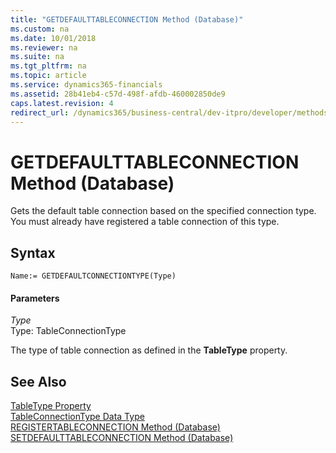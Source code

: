 ```yaml
---
title: "GETDEFAULTTABLECONNECTION Method (Database)"
ms.custom: na
ms.date: 10/01/2018
ms.reviewer: na
ms.suite: na
ms.tgt_pltfrm: na
ms.topic: article
ms.service: dynamics365-financials
ms.assetid: 28b41eb4-c57d-498f-afdb-460002850de9
caps.latest.revision: 4
redirect_url: /dynamics365/business-central/dev-itpro/developer/methods-auto/library
---
```


 

# GETDEFAULTTABLECONNECTION Method (Database)
Gets the default table connection based on the specified connection type. You must already have registered a table connection of this type.  
  
## Syntax  
  
```  
Name:= GETDEFAULTCONNECTIONTYPE(Type)  
```  
  
#### Parameters  
 *Type*  
 Type: TableConnectionType  
  
 The type of table connection as defined in the **TableType** property.  
  
## See Also  
 [TableType Property](../properties/devenv-TableType-Property.md)   
 [TableConnectionType Data Type](../datatypes/devenv-TableConnectionType-Data-Type.md)   
 [REGISTERTABLECONNECTION Method \(Database\)](devenv-REGISTERTABLECONNECTION-Method-Database.md)   
 [SETDEFAULTTABLECONNECTION Method \(Database\)](devenv-SETDEFAULTTABLECONNECTION-Method-Database.md)   
 <!--Links [External Tables](External-Tables.md)-->